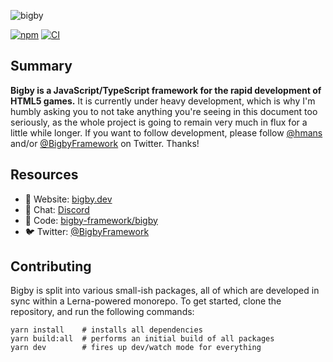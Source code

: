 ![bigby](https://bigby.dev/logo.png)

[![npm](https://raster.shields.io/npm/v/bigby.png)](https://www.npmjs.com/package/bigby) [![CI](https://github.com/bigby-framework/bigby/workflows/CI/badge.svg)](https://github.com/bigby-framework/bigby/actions)

## Summary

**Bigby is a JavaScript/TypeScript framework for the rapid development of HTML5 games.** It is currently under heavy development, which is why I'm humbly asking you to not take anything you're seeing in this document too seriously, as the whole project is going to remain very much in flux for a little while longer. If you want to follow development, please follow [@hmans](https://twitter.com/hmans) and/or [@BigbyFramework](https://twitter.com/bigbyframework) on Twitter. Thanks!

## Resources

- 📖 Website: [bigby.dev](https://bigby.dev/)
- 💬 Chat: [Discord](https://discordapp.com/channels/699977689347522561/699977689347522564)
- 🐙 Code: [bigby-framework/bigby](https://github.com/bigby-framework/bigby)
- 🐦 Twitter: [@BigbyFramework](https://twitter.com/bigbyframework)

## Contributing

Bigby is split into various small-ish packages, all of which are developed in sync within a Lerna-powered monorepo. To get started, clone the repository, and run the following commands:

```
yarn install    # installs all dependencies
yarn build:all  # performs an initial build of all packages
yarn dev        # fires up dev/watch mode for everything
```
